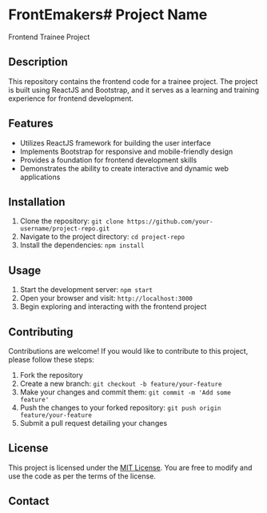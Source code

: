 # FrontEmakers# Project Name

Frontend Trainee Project

## Description

This repository contains the frontend code for a trainee project. The project is built using ReactJS and Bootstrap, and it serves as a learning and training experience for frontend development.

## Features

- Utilizes ReactJS framework for building the user interface
- Implements Bootstrap for responsive and mobile-friendly design
- Provides a foundation for frontend development skills
- Demonstrates the ability to create interactive and dynamic web applications

## Installation

1. Clone the repository: `git clone https://github.com/your-username/project-repo.git`
2. Navigate to the project directory: `cd project-repo`
3. Install the dependencies: `npm install`

## Usage

1. Start the development server: `npm start`
2. Open your browser and visit: `http://localhost:3000`
3. Begin exploring and interacting with the frontend project

## Contributing

Contributions are welcome! If you would like to contribute to this project, please follow these steps:

1. Fork the repository
2. Create a new branch: `git checkout -b feature/your-feature`
3. Make your changes and commit them: `git commit -m 'Add some feature'`
4. Push the changes to your forked repository: `git push origin feature/your-feature`
5. Submit a pull request detailing your changes

## License

This project is licensed under the [MIT License](LICENSE). You are free to modify and use the code as per the terms of the license.

## Contact

